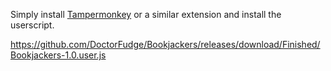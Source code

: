 Simply install [Tampermonkey](https://www.tampermonkey.net/) or a similar extension and install the userscript.

https://github.com/DoctorFudge/Bookjackers/releases/download/Finished/Bookjackers-1.0.user.js
